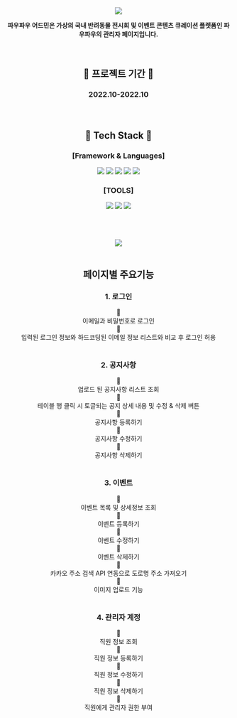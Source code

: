 <div align=center>

<img src="https://capsule-render.vercel.app/api?type=waving&customColorList=0&height=200&section=header&text=PAWPAW_Admin&fontSize=70" />



**파우파우 어드민은 가상의 국내 반려동물 전시회 및 이벤트 콘텐츠 큐레이션 플렛폼인 파우파우의 관리자 페이지입니다.**</br></br></br>



 ## :calendar: 프로젝트 기간 :calendar:
### 2022.10-2022.10 </br></br></br>
## :memo: Tech Stack :memo: 
### [Framework & Languages]
<img src="https://img.shields.io/badge/React-61DAFB?style=flat-square&logo=React&logoColor=white"/>
<img src="https://img.shields.io/badge/React Router-CA4245?style=flat-square&logo=React Router&logoColor=white"/>
<img src="https://img.shields.io/badge/HTML5-E34F26?style=flat-square&logo=HTML5&logoColor=white"/>
<img src="https://img.shields.io/badge/Javascript-F7DF1E?style=flat-square&logo=Javascript&logoColor=white"/>
<img src="https://img.shields.io/badge/CSS3-1572B6?style=flat-square&logo=CSS3&logoColor=white"/></br>

### [TOOLS]
<img src="https://img.shields.io/badge/Visual Studio Code-007ACC?style=flat-square&logo=Visual Studio Code&logoColor=white"/>
<img src="https://img.shields.io/badge/GitHub-181717?style=flat-square&logo=GitHub&logoColor=white"/>
<img src="https://img.shields.io/badge/Figma-F24E1E?style=flat-square&logo=Figma&logoColor=white"/></br></br></br></br>


<img src="https://github-readme-stats.vercel.app/api/top-langs/?username=JaeminKim-Irene&layout=compact"><br><br>


## 페이지별 주요기능
### 1. 로그인
:small_blue_diamond: </br>
이메일과 비밀번호로 로그인</br>
:small_blue_diamond: </br>
입력된 로그인 정보와 하드코딩된 이메일 정보 리스트와 비교 후 로그인 허용</br></br>

### 2. 공지사항
:small_blue_diamond: </br>
업로드 된 공지사항 리스트 조회 </br>
:small_blue_diamond: </br>
테이블 행 클릭 시 토글되는 공지 상세 내용 및 수정 & 삭제 버튼 </br>
:small_blue_diamond: </br>
공지사항 등록하기 </br>
:small_blue_diamond: </br>
공지사항 수정하기 </br>
:small_blue_diamond: </br>
공지사항 삭제하기 </br></br>

### 3. 이벤트
:small_blue_diamond: </br>
이벤트 목록 및 상세정보 조회 </br>
:small_blue_diamond: </br>
이벤트 등록하기 </br>
:small_blue_diamond: </br>
이벤트 수정하기 </br>
:small_blue_diamond: </br>
이벤트 삭제하기 </br>
:small_blue_diamond: </br>
카카오 주소 검색 API 연동으로 도로명 주소 가져오기 </br>
:small_blue_diamond: </br>
이미지 업로드 기능 </br></br>

### 4. 관리자 계정
:small_blue_diamond: </br>
직원 정보 조회</br>
:small_blue_diamond: </br>
직원 정보 등록하기 </br>
:small_blue_diamond: </br>
직원 정보 수정하기 </br>
:small_blue_diamond: </br>
직원 정보 삭제하기 </br>
:small_blue_diamond: </br>
직원에게 관리자 권한 부여 </br></br>
</div>
